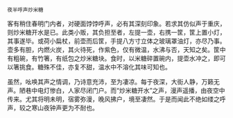     夜半呼声炒米糖 

   客有稍住春明门内者，对硬面饽饽呼声，必有其深刻印象。若求其仿似声于重庆，则炒米糖开水是已。此类小贩，其负担至者，左提一壶，右携一筐，筐上置小灯，其事遂毕。或荷小扁杖，前壶而后筐，手提八方寸立体之玻璃罩油灯，亦尽乃事。壶多有胆，内燃火炭，其火待死，作紫色，仅有微温，水沸与否，天知之矣。筐中有粗碗，有竹箸，有纸包之炒米糖块。食时，以米糖碎置碗内，提壶水冲之，即可以箸挑食。糖殊不佳，亦复不甜，温水中不溶化其味可知也。

   虽然，吆唤其声之情调，乃诗意充沛，至为凄凉。每于夜深，大街人静，万籁无声。陋巷中电灯惨白，人家尽闭门户。而“炒米糖开水”之声，漫声遥播，由夜空中传来。尤其将明未明，宿雾弥漫，晚风拂户，境至凄然。于是而闻此不绝如缕之呼声，较之寒山夜钟声更为不耐也。

